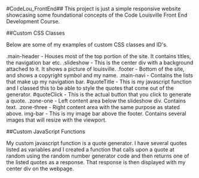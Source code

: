 #CodeLou_FrontEnd##
This project is just a simple responsive website showcasing some foundational concepts of the Code Louisville Front End Development Course.




##Custom CSS Classes

Below are some of my examples of custom CSS classes and ID's.

.main-header - Houses most of the top portion of the site. It contains titles, the navigation bar etc.
.slideshow - This is the center div with a background attached to it. It shows a picture of louisville.
.footer - Bottom of the site, and shows a copyright symbol and my name.
.main-navi - Contains the lists that make up my navigation bar.
#quoteTitle - This is my javascript function and I classed this to be able to style the quotes that come out of the generator.
#quoteClick - This is the actual button that you click to generate a quote.
.zone-one - Left content area below the slideshow div. Contains text.
.zone-three - Right content area with the same purpose as stated above.
img-bar - This is my image bar above the footer. Contains several images that will resize with the viewport.

##Custom JavaScript Functions

My custom javascript function is a quote generator. I have several quotes listed as variables and I created a function that calls upon a quote at random using the 
random number generator code 
and then returns one of the listed quotes as a response. 
That response is then displayed with my center div on the webpage.
